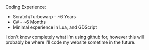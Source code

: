 Coding Experience:
- Scratch/Turbowarp - ~6 Years
- C# - ~6 Months
- Minimal experience in Lua, and GDScript

I don't know completely what I'm using github for, however this will probably be where I'll code my website sometime in the future.

<!---
Offbeet/Offbeet is a ✨ special ✨ repository because its `README.md` (this file) appears on your GitHub profile.
You can click the Preview link to take a look at your changes.
--->
